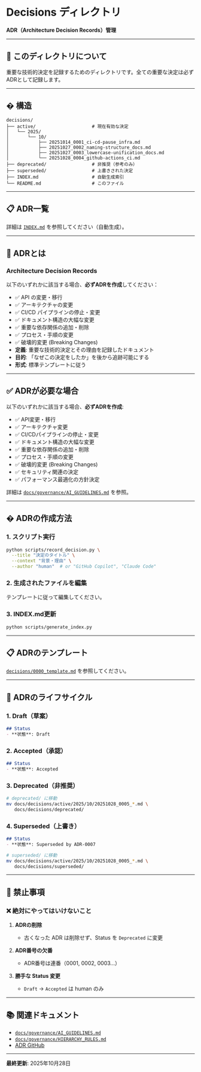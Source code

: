 # Decisions ディレクトリ

**ADR（Architecture Decision Records）管理**

---

## 🎯 このディレクトリについて

重要な技術的決定を記録するためのディレクトリです。全ての重要な決定は必ずADRとして記録します。

---

## � 構造

```
decisions/
├── active/                     # 現在有効な決定
│   └── 2025/
│       └── 10/
│           ├── 20251014_0001_ci-cd-pause_infra.md
│           ├── 20251027_0002_naming-structure_docs.md
│           ├── 20251027_0003_lowercase-unification_docs.md
│           └── 20251028_0004_github-actions_ci.md
├── deprecated/                 # 非推奨（参考のみ）
├── superseded/                 # 上書きされた決定
├── INDEX.md                    # 自動生成索引
└── README.md                   # このファイル
```

---

## 📋 ADR一覧

詳細は [`INDEX.md`](INDEX.md) を参照してください（自動生成）。

---

## 📝 ADRとは

### Architecture Decision Records

以下のいずれかに該当する場合、**必ずADRを作成**してください：

- ✅ API の変更・移行
- ✅ アーキテクチャの変更
- ✅ CI/CD パイプラインの停止・変更
- ✅ ドキュメント構造の大幅な変更
- ✅ 重要な依存関係の追加・削除
- ✅ プロセス・手順の変更
- ✅ 破壊的変更 (Breaking Changes)
- **定義**: 重要な技術的決定とその理由を記録したドキュメント
- **目的**: 「なぜこの決定をしたか」を後から追跡可能にする
- **形式**: 標準テンプレートに従う

---

## ✅ ADRが必要な場合

以下のいずれかに該当する場合、**必ずADRを作成**:

- ✅ API変更・移行
- ✅ アーキテクチャ変更
- ✅ CI/CDパイプラインの停止・変更
- ✅ ドキュメント構造の大幅な変更
- ✅ 重要な依存関係の追加・削除
- ✅ プロセス・手順の変更
- ✅ 破壊的変更 (Breaking Changes)
- ✅ セキュリティ関連の決定
- ✅ パフォーマンス最適化の方針決定

詳細は [`docs/governance/AI_GUIDELINES.md`](../governance/AI_GUIDELINES.md) を参照。

---

## � ADRの作成方法

### 1. スクリプト実行

```bash
python scripts/record_decision.py \
  --title "決定のタイトル" \
  --context "背景・理由" \
  --author "human"  # or "GitHub Copilot", "Claude Code"
```

### 2. 生成されたファイルを編集

テンプレートに従って編集してください。

### 3. INDEX.md更新

```bash
python scripts/generate_index.py
```

---

## 📋 ADRのテンプレート

[`decisions/0000_template.md`](0000_template.md) を参照してください。

---

## 🔄 ADRのライフサイクル

### 1. Draft（草案）

```markdown
## Status
- **状態**: Draft
```

### 2. Accepted（承認）

```markdown
## Status
- **状態**: Accepted
```

### 3. Deprecated（非推奨）

```bash
# deprecated/ に移動
mv docs/decisions/active/2025/10/20251028_0005_*.md \
   docs/decisions/deprecated/
```

### 4. Superseded（上書き）

```markdown
## Status
- **状態**: Superseded by ADR-0007
```

```bash
# superseded/ に移動
mv docs/decisions/active/2025/10/20251028_0005_*.md \
   docs/decisions/superseded/
```

---

## 🚫 禁止事項

### ❌ 絶対にやってはいけないこと

1. **ADRの削除**
   - 古くなった ADR は削除せず、Status を `Deprecated` に変更

2. **ADR番号の欠番**
   - ADR番号は連番（0001, 0002, 0003...）

3. **勝手な Status 変更**
   - `Draft` → `Accepted` は human のみ

---

## 📚 関連ドキュメント

- [`docs/governance/AI_GUIDELINES.md`](../governance/AI_GUIDELINES.md)
- [`docs/governance/HIERARCHY_RULES.md`](../governance/HIERARCHY_RULES.md)
- [ADR GitHub](https://adr.github.io/)

---

**最終更新**: 2025年10月28日
